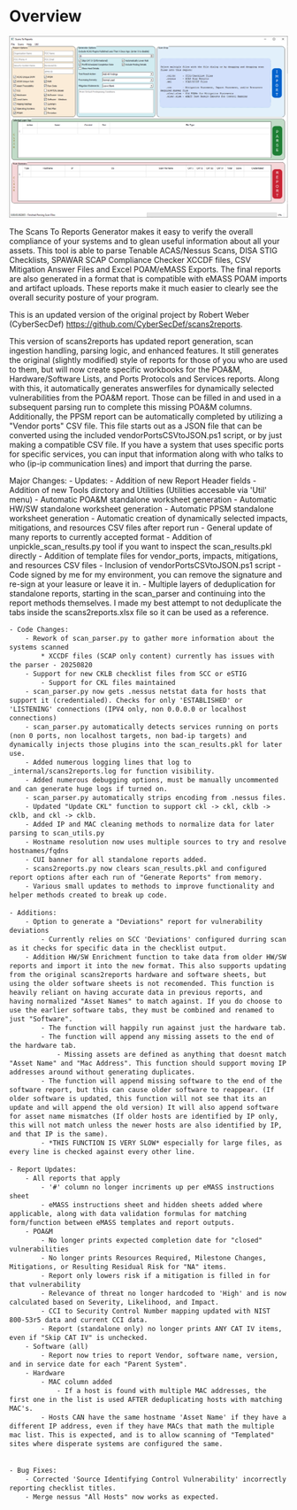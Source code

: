 # Overview

![Scans To Reports](https://github.com/nfeisthamel/scans2reports/blob/master/screenshots/scans_to_reports.png?raw=true)

The Scans To Reports Generator makes it easy to verify the overall compliance of your systems and to glean useful information about all your assets.  This tool is able to parse Tenable ACAS/Nessus Scans, DISA STIG Checklists, SPAWAR SCAP Compliance Checker XCCDF files, CSV Mitigation Answer Files and Excel POAM/eMASS Exports.  The final reports are also generated in a format that is compatible with eMASS POAM imports and artifact uploads.  These reports make it much easier to clearly see the overall security posture of your program.

This is an updated version of the original project by Robert Weber (CyberSecDef) https://github.com/CyberSecDef/scans2reports. 

This version of scans2reports has updated report generation, scan ingestion handling, parsing logic, and enhanced features. It still generates the original (slightly modified) style of reports for those of you who are used to them, but will now create specific workbooks for the POA&M, Hardware/Software Lists, and Ports Protocols and Services reports. Along with this, it automatically generates answerfiles for dynamically selected vulnerabilities from the POA&M report. Those can be filled in and used in a subsequent parsing run to complete this missing POA&M columns. Additionally, the PPSM report can be automatically completed by utilizing a "Vendor ports" CSV file. This file starts out as a JSON file that can be converted using the included vendorPortsCSVtoJSON.ps1 script, or by just making a compatible CSV file. If you have a system that uses specific ports for specific services, you can input that information along with who talks to who (ip-ip communication lines) and import that durring the parse. 

Major Changes:
    - Updates:
        - Addition of new Report Header fields
        - Addition of new Tools dirctory and Utilities (Utilities accesable via 'Util' menu)
        - Automatic POA&M standalone worksheet generation
        - Automatic HW/SW standalone worksheet generation
        - Automatic PPSM standalone worksheet generation
        - Automatic creation of dynamically selected impacts, mitigations, and resources CSV files after report run
        - General update of many reports to currently accepted format
        - Addition of unpickle_scan_results.py tool if you want to inspect the scan_results.pkl directly
        - Addition of template files for vendor_ports, impacts, mitigations, and resources CSV files
        - Inclusion of vendorPortsCSVtoJSON.ps1 script
            - Code signed by me for my environment, you can remove the signature and re-sign at your leasure or leave it in.
        - Multiple layers of deduplication for standalone reports, starting in the scan_parser and continuing into the report methods themselves. I made my best attempt to not deduplicate the tabs inside the scans2reports.xlsx file so it can be used as a reference.
    
    - Code Changes:
        - Rework of scan_parser.py to gather more information about the systems scanned
            * XCCDF files (SCAP only content) currently has issues with the parser - 20250820
        - Support for new CKLB checklist files from SCC or eSTIG
            - Support for CKL files maintained
        - scan_parser.py now gets .nessus netstat data for hosts that support it (credentialed). Checks for only 'ESTABLISHED' or 'LISTENING' connections (IPV4 only, non 0.0.0.0 or localhost connections)
        - scan_parser.py automatically detects services running on ports (non 0 ports, non localhost targets, non bad-ip targets) and dynamically injects those plugins into the scan_results.pkl for later use.
        - Added numerous logging lines that log to _internal/scans2reports.log for function visibility.
        - Added numerous debugging options, must be manually uncommented and can generate huge logs if turned on.
        - scan_parser.py automatically strips encoding from .nessus files.
        - Updated "Update CKL" function to support ckl -> ckl, cklb -> cklb, and ckl -> cklb.
        - Added IP and MAC cleaning methods to normalize data for later parsing to scan_utils.py
        - Hostname resolution now uses multiple sources to try and resolve hostnames/fqdns
        - CUI banner for all standalone reports added.
        - scans2reports.py now clears scan_results.pkl and configured report options after each run of "Generate Reports" from memory.
        - Various small updates to methods to improve functionality and helper methods created to break up code.

    - Additions:
        - Option to generate a "Deviations" report for vulnerability deviations
            - Currently relies on SCC 'Deviations' configured durring scan as it checks for specific data in the checklist output.
        - Addition HW/SW Enrichment function to take data from older HW/SW reports and import it into the new format. This also supports updating from the original scans2reports hardware and software sheets, but using the older software sheets is not recomended. This function is heavily reliant on having accurate data in previous reports, and having normalized "Asset Names" to match against. If you do choose to use the earlier software tabs, they must be combined and renamed to just "Software".
            - The function will happily run against just the hardware tab.
            - The function will append any missing assets to the end of the hardware tab.
                - Missing assets are defined as anything that doesnt match "Asset Name" and "Mac Address". This function should support moving IP addresses around without generating duplicates.
            - The function will append missing software to the end of the software report, but this can cause older software to reappear. (If older software is updated, this function will not see that its an update and will append the old version) It will also append software for asset name mismatches (If older hosts are identified by IP only, this will not match unless the newer hosts are also identified by IP, and that IP is the same).
            - *THIS FUNCTION IS VERY SLOW* especially for large files, as every line is checked against every other line.
    
    - Report Updates:
        - All reports that apply
            - '#' column no longer incriments up per eMASS instructions sheet
            - eMASS instructions sheet and hidden sheets added where applicable, along with data validation formulas for matching form/function between eMASS templates and report outputs.
        - POA&M
            - No longer prints expected completion date for "closed" vulnerabilities
            - No longer prints Resources Required, Milestone Changes, Mitigations, or Resulting Residual Risk for "NA" items.
            - Report only lowers risk if a mitigation is filled in for that vulnerability
            - Relevance of threat no longer hardcoded to 'High' and is now calculated based on Severity, Likelihood, and Impact.
            - CCI to Security Control Number mapping updated with NIST 800-53r5 data and current CCI data.
            - Report (standalone only) no longer prints ANY CAT IV items, even if "Skip CAT IV" is unchecked.
        - Software (all)
            - Report now tries to report Vendor, software name, version, and in service date for each "Parent System".
        - Hardware
            - MAC column added
                - If a host is found with multiple MAC addresses, the first one in the list is used AFTER deduplicating hosts with matching MAC's.
            - Hosts CAN have the same hostname 'Asset Name' if they have a different IP address, even if they have MACs that math the multiple mac list. This is expected, and is to allow scanning of "Templated" sites where disperate systems are configured the same.

    
    - Bug Fixes:
        - Corrected 'Source Identifying Control Vulnerability' incorrectly reporting checklist titles.
        - Merge nessus "All Hosts" now works as expected.
